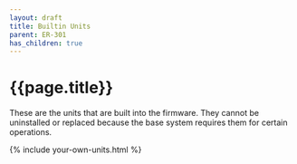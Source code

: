 ```yaml
---
layout: draft
title: Builtin Units
parent: ER-301
has_children: true
---
```


# {{page.title}}

These are the units that are built into the firmware.  They cannot be uninstalled or replaced because the base system requires them for certain operations.

{% include your-own-units.html %}